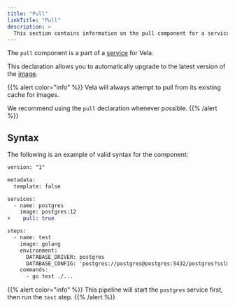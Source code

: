 ```yaml
---
title: "Pull"
linkTitle: "Pull"
description: >
  This section contains information on the pull component for a service.
---
```


The `pull` component is a part of a [service](/docs/usage/concepts/pipeline/steps) for Vela.

This declaration allows you to automatically upgrade to the latest version of the [image](/docs/usage/concepts/pipeline/service/image).

{{% alert color="info" %}}
Vela will always attempt to pull from its existing cache for images.

We recommend using the `pull` declaration whenever possible.
{{% /alert %}}

## Syntax

The following is an example of valid syntax for the component:

```diff
version: "1"

metadata:
  template: false

services:
  - name: postgres
    image: postgres:12
+    pull: true

steps:
  - name: test
    image: golang
    environment:
      DATABASE_DRIVER: postgres
      DATABASE_CONFIG: 'postgres://postgres@postgres:5432/postgres?sslmode=disable'
    commands:
      - go test ./...
```

{{% alert color="info" %}}
This pipeline will start the `postgres` service first, then run the `test` step.
{{% /alert %}}
